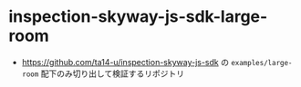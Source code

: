 # inspection-skyway-js-sdk-large-room

- https://github.com/ta14-u/inspection-skyway-js-sdk の `examples/large-room` 配下のみ切り出して検証するリポジトリ
